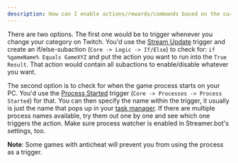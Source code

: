 ```yaml
---
description: How can I enable actions/rewards/commands based on the current game running?
---
```


There are two options. The first one would be to trigger whenever you change your category on Twitch. You'd use the [Stream Update](<https://docs.streamer.bot/api/triggers/twitch/general/stream-update>) trigger and create an if/else-subaction (`Core -> Logic -> If/Else`) to check for:
`if %gameName% Equals GameXYZ` and put the action you want to run into the `True Result`. That action would contain all subactions to enable/disable whatever you want.

The second option is to check for when the game process starts on your PC. You'd use the [Process Started](<https://docs.streamer.bot/api/triggers/core/processes/process-started>) trigger (`Core -> Processes -> Process Started`) for that. You can then specify the name within the trigger, it usually is just the name that pops up in your [task manager](<https://docs.streamer.bot/1.get-started/assets/process-example.png>). If there are multiple process names available, try them out one by one and see which one triggers the action. Make sure process watcher is enabled in Streamer.bot's settings, too.

**Note**: Some games with anticheat will prevent you from using the process as a trigger.
